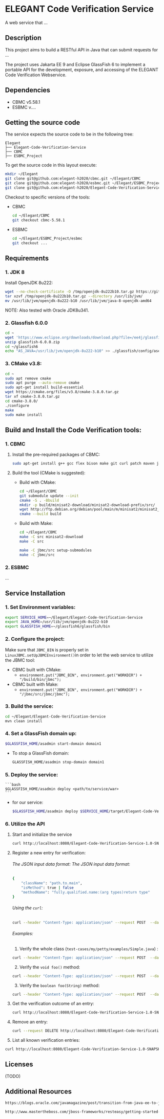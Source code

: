 # ELEGANT Code Verification Service

A web service that ...

## Description

This project aims to build a RESTful API in Java that can submit requests for ...

The project uses Jakarta EE 9 and Eclipse GlassFish 6 to implement a portable API for the development, exposure, and accessing of the ELEGANT
Code Verification Webservice.

## Dependencies

- CBMC v5.58.1
- ESBMC v....

## Getting the source code

The service expects the source code to be in the following tree:

```
Elegant
├── Elegant-Code-Verification-Service
├── CBMC
├── ESBMC_Project
```

To get the source code in this layout execute:

```bash
mkdir ~/Elegant
git clone git@github.com:elegant-h2020/cbmc.git ~/Elegant/CBMC
git clone git@github.com:elegant-h2020/esbmc.git ~/Elegant/ESBMC_Project/esbmc
git clone git@github.com:elegant-h2020/Elegant-Code-Verification-Service.git ~/Elegant/Elegant-Code-Verification-Service
```

Checkout to specific versions of the tools:

- CBMC

	```bash
	cd ~/Elegant/CBMC
	git checkout cbmc-5.58.1
	```

- ESBMC

	```bash
	cd ~/Elegant/ESBMC_Project/esbmc
	git checkout ...
	```


## Requirements

### 1. JDK 8

Install OpenJDK 8u222:

```bash
wget --no-check-certificate -O /tmp/openjdk-8u222b10.tar.gz https://github.com/AdoptOpenJDK/openjdk8-upstream-binaries/releases/download/jdk8u222-b10/OpenJDK8U-jdk_x64_linux_8u222b10.tar.gz
tar xzvf /tmp/openjdk-8u222b10.tar.gz --directory /usr/lib/jvm/
mv /usr/lib/jvm/openjdk-8u222-b10 /usr/lib/jvm/java-8-openjdk-amd64
```

NOTE: Also tested with Oracle JDK8u341.

### 2. Glassfish 6.0.0

```bash
cd ~
wget 'https://www.eclipse.org/downloads/download.php?file=/ee4j/glassfish/glassfish-6.0.0.zip' -O glassfish-6.0.0.zip
unzip glassfish-6.0.0.zip
cd ~/glassfish6
echo "AS_JAVA=/usr/lib/jvm/openjdk-8u222-b10" >> ./glassfish/config/asenv.conf
```

### 3. CMake v3.8:

```bash
cd ~
sudo apt remove cmake
sudo apt purge --auto-remove cmake
sudo apt-get install build-essential
wget https://cmake.org/files/v3.8/cmake-3.8.0.tar.gz
tar xf cmake-3.8.0.tar.gz
cd cmake-3.8.0/
./configure
make
sudo make install
```

## Build and Install the Code Verification tools:

### 1. CBMC

1. Install the pre-required packages of CBMC:

	```bash
	sudo apt-get install g++ gcc flex bison make git curl patch maven jq
	```

2. Build the tool (CMake is suggested):

	- Build with CMake:
		```bash
		cd ~/Elegant/CBMC
		git submodule update --init
		cmake -S . -Bbuild
		mkdir -p build/minisat2-download/minisat2-download-prefix/src/
		wget http://ftp.debian.org/debian/pool/main/m/minisat2/minisat2_2.2.1.orig.tar.gz -O build/minisat2-download/minisat2-download-prefix/src/minisat2_2.2.1.orig.tar.gz
		cmake --build build
		```

	-  Build with Make:

		```bash
		cd ~/Elegant/CBMC
		make -C src minisat2-download
		make -C src

		make -C jbmc/src setup-submodules
		make -C jbmc/src
		```

### 2. ESBMC

...

## Service Installation

### 1. Set Environment variables:
```bash
export SERVICE_HOME=~/Elegant/Elegant-Code-Verification-Service
export JAVA_HOME=/usr/lib/jvm/openjdk-8u222-b10
export GLASSFISH_HOME=~/glassfish6/glassfish/bin
```

### 2. Configure the project:

Make sure that `JBMC_BIN` is properly set in `LinuxJBMC.setUpJBMCEnvironment()`in order to let the web service to utilize the JBMC tool:

- CBMC built with CMake:
	- ```environment.put("JBMC_BIN", environment.get("WORKDIR") + "/build/bin/jbmc");```
- CBMC built with Make:
	- ```environment.put("JBMC_BIN", environment.get("WORKDIR") + "/jbmc/src/jbmc/jbmc");```

### 3. Build the service:

```bash
cd ~/Elegant/Elegant-Code-Verification-Service
mvn clean install
```

### 4. Set a GlassFish domain up:

```bash
$GLASSFISH_HOME/asadmin start-domain domain1
```

- To stop a GlassFish domain:

	```bash
	GLASSFISH_HOME/asadmin stop-domain domain1
	```

### 5. Deploy the service:

	```bash
	$GLASSFISH_HOME/asadmin deploy <path/to/service/war>
	```

- for our service:
	```bash
	$GLASSFISH_HOME/asadmin deploy $SERVICE_HOME/target/Elegant-Code-Verification-Service-1.0-SNAPSHOT.war
	```

### 6. Utilize the API

1. Start and initialize the service

	```bash
	curl http://localhost:8080/Elegant-Code-Verification-Service-1.0-SNAPSHOT/api/verification
	```

2. Register a new entry for verification:

	###### The JSON input data format:	The JSON input data format:
	```bash
	{
		"className": "path.to.main",
		"isMethod": true | false
		"methodName": "fully.qualified.name:(arg types)return type"
	}
	```

	###### Using the `curl`:

	```bash
	curl --header "Content-Type: application/json" --request POST  --data '{"className": "<path.to.main>", "isMethod": true | false, "methodName": "fully.qualified.name:(arg types)return type"}' http://localhost:8080/Elegant-Code-Verification-Service-1.0-SNAPSHOT/api/verification/newEntry
	```

	###### Examples:
	
	1. Verify the whole class (`test-cases/my/petty/examples/Simple.java`) :
	
	```bash
	curl --header "Content-Type: application/json" --request POST  --data '{"className": "my.petty.examples.Simple"}' http://localhost:8080/Elegant-Code-Verification-Service-1.0-SNAPSHOT/api/verification/newEntry
	```
	
	2. Verify the `void foo()` method:
	
	```bash
	curl --header "Content-Type: application/json" --request POST  --data '{"className":"my.petty.examples.Simple", "isMethod":true, "methodName":"my.petty.examples.Simple.foo:()V"}'  http://localhost:8080/Elegant-Code-Verification-Service-1.0-SNAPSHOT/api/verification/newEntry
	```
	
	3. Verify the `boolean foo(String)` method:
	
	```bash
	curl --header "Content-Type: application/json" --request POST  --data '{"className":"my.petty.examples.Simple", "isMethod":true, "methodName":"my.petty.examples.Simple.foo:(Ljava/lang/String;)Z"}'  http://localhost:8080/Elegant-Code-Verification-Service-1.0-SNAPSHOT/api/verification/newEntry
	```

3. Get the verification outcome of an entry:

	```bash
	curl http://localhost:8080/Elegant-Code-Verification-Service-1.0-SNAPSHOT/api/verification/getEntry?entryId=<ID>
	```

4. Remove an entry:

	```bash
	curl --request DELETE http://localhost:8080/Elegant-Code-Verification-Service-1.0-SNAPSHOT/api/verification/removeEntry?entryId=<ID>
	```

5. List all known verification entries:

```bash
curl http://localhost:8080/Elegant-Code-Verification-Service-1.0-SNAPSHOT/api/verification/getEntries
```

## Licenses

(TODO)

## Additional Resources

```bash
https://blogs.oracle.com/javamagazine/post/transition-from-java-ee-to-jakarta-ee

http://www.mastertheboss.com/jboss-frameworks/resteasy/getting-started-with-jakarta-restful-services/
````
